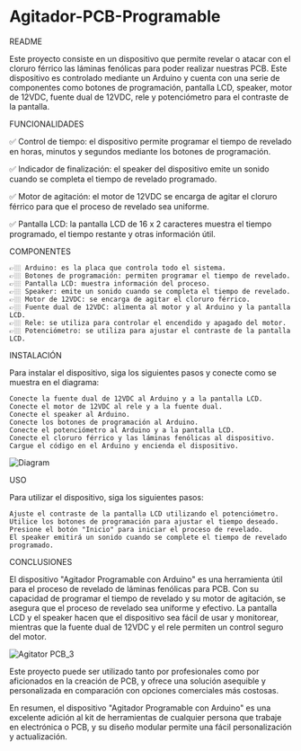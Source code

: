 # Agitador-PCB-Programable

README 

Este proyecto consiste en un dispositivo que permite revelar o atacar con el 
cloruro férrico las láminas fenólicas para poder realizar nuestras PCB. Este 
dispositivo es controlado mediante un Arduino y cuenta con una serie de 
componentes como botones de programación, pantalla LCD, speaker, motor de 12VDC, 
fuente dual de 12VDC, rele y potenciómetro para el contraste de la pantalla.

FUNCIONALIDADES

✅ Control de tiempo: el dispositivo permite programar el tiempo de revelado 
    en horas, minutos y segundos mediante los botones de programación.
    
✅ Indicador de finalización: el speaker del dispositivo emite un sonido cuando 
    se completa el tiempo de revelado programado.
    
✅ Motor de agitación: el motor de 12VDC se encarga de agitar el cloruro férrico 
    para que el proceso de revelado sea uniforme.
    
✅ Pantalla LCD: la pantalla LCD de 16 x 2 caracteres muestra el tiempo programado, 
    el tiempo restante y otras información útil.

COMPONENTES

    👉🏼 Arduino: es la placa que controla todo el sistema.
    👉🏼 Botones de programación: permiten programar el tiempo de revelado.
    👉🏼 Pantalla LCD: muestra información del proceso.
    👉🏼 Speaker: emite un sonido cuando se completa el tiempo de revelado.
    👉🏼 Motor de 12VDC: se encarga de agitar el cloruro férrico.
    👉🏼 Fuente dual de 12VDC: alimenta al motor y al Arduino y la pantalla LCD.
    👉🏼 Rele: se utiliza para controlar el encendido y apagado del motor.
    👉🏼 Potenciómetro: se utiliza para ajustar el contraste de la pantalla LCD.

INSTALACIÓN

Para instalar el dispositivo, siga los siguientes pasos y conecte como se muestra en el diagrama:

    Conecte la fuente dual de 12VDC al Arduino y a la pantalla LCD.
    Conecte el motor de 12VDC al rele y a la fuente dual.
    Conecte el speaker al Arduino.
    Conecte los botones de programación al Arduino.
    Conecte el potenciómetro al Arduino y a la pantalla LCD.
    Conecte el cloruro férrico y las láminas fenólicas al dispositivo.
    Cargue el código en el Arduino y encienda el dispositivo.
    
![Diagram](https://github.com/KamikazeSoluciones/Agitador-PCB-Programable/assets/89432904/936c2a94-862e-4e2c-abd8-e73a664dfd5f)

USO

Para utilizar el dispositivo, siga los siguientes pasos:

    Ajuste el contraste de la pantalla LCD utilizando el potenciómetro.
    Utilice los botones de programación para ajustar el tiempo deseado.
    Presione el botón "Inicio" para iniciar el proceso de revelado.
    El speaker emitirá un sonido cuando se complete el tiempo de revelado programado.
    
CONCLUSIONES
    
El dispositivo "Agitador Programable con Arduino" es una herramienta útil para el proceso 
de revelado de láminas fenólicas para PCB. Con su capacidad de programar el tiempo de 
revelado y su motor de agitación, se asegura que el proceso de revelado sea uniforme y 
efectivo. La pantalla LCD y el speaker hacen que el dispositivo sea fácil de usar y 
monitorear, mientras que la fuente dual de 12VDC y el rele permiten un control seguro del 
motor.

![Agitator PCB_3](https://user-images.githubusercontent.com/89432904/230784877-05202138-1525-4ee2-a8c1-83ecd8ac3437.jpg)

Este proyecto puede ser utilizado tanto por profesionales como por aficionados en la 
creación de PCB, y ofrece una solución asequible y personalizada en comparación con opciones 
comerciales más costosas.

En resumen, el dispositivo "Agitador Programable con Arduino" es una excelente adición al
kit de herramientas de cualquier persona que trabaje en electrónica o PCB, y su diseño modular
permite una fácil personalización y actualización.
